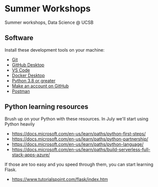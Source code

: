 # Summer Workshops

Summer workshops, Data Science @ UCSB

## Software

Install these development tools on your machine:

- [Git](https://git-scm.com/book/en/v2/Getting-Started-Installing-Git)
- [GitHub Desktop](https://desktop.github.com/)
- [VS Code](https://code.visualstudio.com/download)
- [Docker Desktop](https://docs.docker.com/get-docker/)
- [Python 3.8 or greater](https://www.python.org/downloads/)
- [Make an account on GitHub](https://github.com/join)
- [Postman](https://www.postman.com/)

## Python learning resources

Brush up on your Python with these resources. In July we'll start using Python heavily

- https://docs.microsoft.com/en-us/learn/paths/python-first-steps/
- https://docs.microsoft.com/en-us/learn/paths/python-partnership/
- https://docs.microsoft.com/en-us/learn/paths/python-language/
- https://docs.microsoft.com/en-us/learn/paths/build-serverless-full-stack-apps-azure/

If those are too easy and you speed through them, you can start learning Flask.

- https://www.tutorialspoint.com/flask/index.htm
